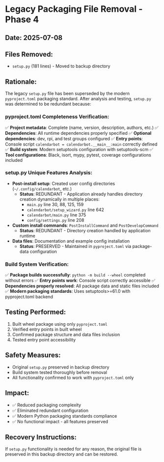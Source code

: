 # Legacy Packaging File Removal - Phase 4

## Date: 2025-07-08

## Files Removed:
- `setup.py` (181 lines) - Moved to backup directory

## Rationale:
The legacy `setup.py` file has been superseded by the modern `pyproject.toml` packaging standard. After analysis and testing, `setup.py` was determined to be redundant because:

### pyproject.toml Completeness Verification:
✅ **Project metadata**: Complete (name, version, description, authors, etc.)
✅ **Dependencies**: All runtime dependencies properly specified
✅ **Optional dependencies**: dev, rpi, and test groups configured
✅ **Entry points**: Console script `calendarbot = calendarbot.__main__:main` correctly defined
✅ **Build system**: Modern setuptools configuration with setuptools-scm
✅ **Tool configurations**: Black, isort, mypy, pytest, coverage configurations included

### setup.py Unique Features Analysis:
- **Post-install setup**: Created user config directories (`~/.config/calendarbot`, etc.)
  - **Status**: REDUNDANT - Application already handles directory creation dynamically in multiple places:
    - `main.py` line 30, 88, 125, 159
    - `calendarbot/setup_wizard.py` line 642
    - `calendarbot/main.py` line 375
    - `config/settings.py` line 208
- **Custom install commands**: `PostInstallCommand` and `PostDevelopCommand`
  - **Status**: REDUNDANT - Directory creation handled by application runtime
- **Data files**: Documentation and example config installation
  - **Status**: PRESERVED - Maintained in `pyproject.toml` via package-data configuration

### Build System Verification:
✅ **Package builds successfully**: `python -m build --wheel` completed without errors
✅ **Entry points work**: Console script correctly accessible
✅ **Dependencies properly resolved**: All package data and static files included
✅ **Modern packaging standards**: Uses setuptools>=61.0 with pyproject.toml backend

## Testing Performed:
1. Built wheel package using only `pyproject.toml`
2. Verified entry points in built wheel
3. Confirmed package structure and data files inclusion
4. Tested entry point accessibility

## Safety Measures:
- Original `setup.py` preserved in backup directory
- Build system tested thoroughly before removal
- All functionality confirmed to work with `pyproject.toml` only

## Impact:
- ✅ Reduced packaging complexity
- ✅ Eliminated redundant configuration
- ✅ Modern Python packaging standards compliance
- ✅ No functional impact - all features preserved

## Recovery Instructions:
If `setup.py` functionality is needed for any reason, the original file is preserved in this backup directory and can be restored.
